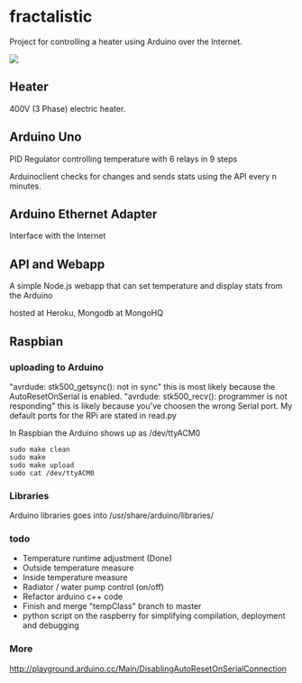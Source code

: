 # fractalistic
Project for controlling a heater using Arduino over the Internet.

![](https://github.com/rhymn/fractalistic/fritzing/screenshots/Elpanna_breadboard.png)

## Heater
400V (3 Phase) electric heater.

## Arduino Uno
PID Regulator controlling temperature with 6 relays in 9 steps

Arduinoclient checks for changes and sends stats using the API every n minutes.

## Arduino Ethernet Adapter
Interface with the Internet

## API and Webapp
A simple Node.js webapp that can set temperature and display stats from the Arduino

hosted at Heroku, Mongodb at MongoHQ

## Raspbian

### uploading to Arduino
"avrdude: stk500_getsync(): not in sync" this is most likely because the AutoResetOnSerial is enabled.
"avrdude: stk500_recv(): programmer is not responding" this is likely because you've choosen the wrong Serial port. My default ports for the RPi are stated in read.py

In Raspbian the Arduino shows up as /dev/ttyACM0

```
sudo make clean
sudo make
sudo make upload
sudo cat /dev/ttyACM0
```

### Libraries
Arduino libraries goes into /usr/share/arduino/libraries/

### todo
* Temperature runtime adjustment (Done)
* Outside temperature measure
* Inside temperature measure
* Radiator / water pump control (on/off)
* Refactor arduino c++ code
* Finish and merge "tempClass" branch to master
* python script on the raspberry for simplifying compilation, deployment and debugging

### More
http://playground.arduino.cc/Main/DisablingAutoResetOnSerialConnection
